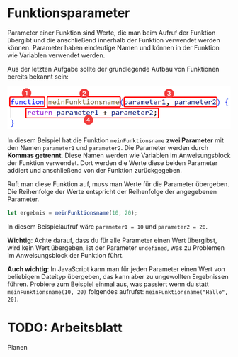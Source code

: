 # Funktionsparameter
Parameter einer Funktion sind Werte, die man beim Aufruf der Funktion übergibt und die anschließend innerhalb der Funktion verwendet werden können. Parameter haben eindeutige Namen und können in der Funktion wie Variablen verwendet werden.

Aus der letzten Aufgabe sollte der grundlegende Aufbau von Funktionen bereits bekannt sein:

![Aufbau einer Variableninitialisierung](/js/exercises/markdown/07_Funktionen_und_Rueckgabewerte/Bilder/aufbau_funktion.png)

In diesem Beispiel hat die Funktion `meinFunktionsname` **zwei Parameter** mit den Namen `parameter1` und `parameter2`. Die Parameter werden durch **Kommas getrennt**. Diese Namen werden wie Variablen im Anweisungsblock der Funktion verwendet. Dort werden die Werte diese beiden Parameter addiert und anschließend von der Funktion zurückgegeben.

Ruft man diese Funktion auf, muss man Werte für die Parameter übergeben. Die Reihenfolge der Werte entspricht der Reihenfolge der angegebenen Parameter. 

```js
let ergebnis = meinFunktionsname(10, 20);
```

In diesem Beispielaufruf wäre `parameter1 = 10` und `parameter2 = 20`. 

**Wichtig**: Achte darauf, dass du für alle Parameter einen Wert übergibst, wird kein Wert übergeben, ist der Parameter `undefined`, was zu Problemen im Anweisungsblock der Funktion führt. 

**Auch wichtig**: In JavaScript kann man für jeden Parameter einen Wert von beliebigem Dateityp übergeben, das kann aber zu ungewollten Ergebnissen führen. Probiere zum Beispiel einmal aus, was passiert wenn du statt `meinFunktionsname(10, 20)` folgendes aufrufst: `meinFunktionsname("Hallo", 20)`.

# TODO: Arbeitsblatt
Planen